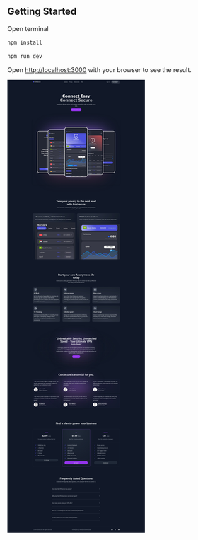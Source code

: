 ## Getting Started

Open terminal

```bash
npm install
```
```bash
npm run dev
```
Open [http://localhost:3000](http://localhost:3000) with your browser to see the result.

![alt text](https://github.com/i7mada249/consecure/blob/master/screenshot.jpg?raw=true)
